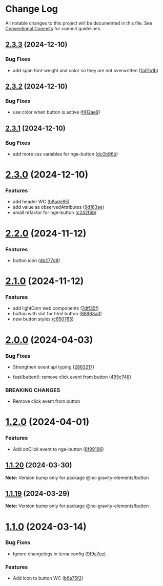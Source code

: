 # Change Log

All notable changes to this project will be documented in this file.
See [Conventional Commits](https://conventionalcommits.org) for commit guidelines.

## [2.3.3](https://github.com/no-gravity-company/no-gravity-elements/compare/@no-gravity-elements/button@2.3.2...@no-gravity-elements/button@2.3.3) (2024-12-10)

### Bug Fixes

- add span font-weight and color so they are not overwritten ([1a01b1b](https://github.com/no-gravity-company/no-gravity-elements/commit/1a01b1b92558b2d811af1ae7637547a3fa772592))

## [2.3.2](https://github.com/no-gravity-company/no-gravity-elements/compare/@no-gravity-elements/button@2.3.1...@no-gravity-elements/button@2.3.2) (2024-12-10)

### Bug Fixes

- use color when button is active ([f412ae9](https://github.com/no-gravity-company/no-gravity-elements/commit/f412ae9c0482129b568f2cda10965bf638dab8af))

## [2.3.1](https://github.com/no-gravity-company/no-gravity-elements/compare/@no-gravity-elements/button@2.3.0...@no-gravity-elements/button@2.3.1) (2024-12-10)

### Bug Fixes

- add more css variables for nge-button ([dc0b96b](https://github.com/no-gravity-company/no-gravity-elements/commit/dc0b96b0301207c1f420c92adde64cccc953521a))

# [2.3.0](https://github.com/no-gravity-company/no-gravity-elements/compare/@no-gravity-elements/button@2.2.0...@no-gravity-elements/button@2.3.0) (2024-12-10)

### Features

- add header WC ([b8ade85](https://github.com/no-gravity-company/no-gravity-elements/commit/b8ade85c6ba761d5c87bb91ae058db8ccfcc2173))
- add value as observedAttributes ([9d183ae](https://github.com/no-gravity-company/no-gravity-elements/commit/9d183aeaba22f4396d98f1167418a17815b86286))
- small refactor for nge-button ([c242f6b](https://github.com/no-gravity-company/no-gravity-elements/commit/c242f6bfa6a329562aa1aa600f2be32d3ef850d5))

# [2.2.0](https://github.com/no-gravity-company/no-gravity-elements/compare/@no-gravity-elements/button@2.1.0...@no-gravity-elements/button@2.2.0) (2024-11-12)

### Features

- button icon ([db277d8](https://github.com/no-gravity-company/no-gravity-elements/commit/db277d8ad222049c3879b3437ac667a78479818e))

# [2.1.0](https://github.com/no-gravity-company/no-gravity-elements/compare/@no-gravity-elements/button@2.0.0...@no-gravity-elements/button@2.1.0) (2024-11-12)

### Features

- add lightDom web components ([7dff35f](https://github.com/no-gravity-company/no-gravity-elements/commit/7dff35f80579ff03893829a5a4f0cab415d6daf8))
- button with slot for html button ([86963a3](https://github.com/no-gravity-company/no-gravity-elements/commit/86963a3c0b1623b50e02fd05007c8c57cca7e975))
- new button styles ([c850785](https://github.com/no-gravity-company/no-gravity-elements/commit/c850785418de3a4f9ca393c75260ed407061314a))

# [2.0.0](https://github.com/no-gravity-company/no-gravity-elements/compare/@no-gravity-elements/button@1.2.0...@no-gravity-elements/button@2.0.0) (2024-04-03)

### Bug Fixes

- Strengthen event api typing ([2863217](https://github.com/no-gravity-company/no-gravity-elements/commit/286321767818f31a4002325d4bc5573e8996b080))

- feat(button)!: remove click event from button ([495c748](https://github.com/no-gravity-company/no-gravity-elements/commit/495c74885f1da2154281d64c7de0b19cc9758148))

### BREAKING CHANGES

- Remove click event from button

# [1.2.0](https://github.com/no-gravity-company/no-gravity-elements/compare/@no-gravity-elements/button@1.1.20...@no-gravity-elements/button@1.2.0) (2024-04-01)

### Features

- Add onClick event to nge-button ([8f99196](https://github.com/no-gravity-company/no-gravity-elements/commit/8f991961d28cd97ccf0c95d10fcdef6d47432142))

## [1.1.20](https://github.com/no-gravity-company/no-gravity-elements/compare/@no-gravity-elements/button@1.1.19...@no-gravity-elements/button@1.1.20) (2024-03-30)

**Note:** Version bump only for package @no-gravity-elements/button

## [1.1.19](https://github.com/no-gravity-company/no-gravity-elements/compare/@no-gravity-elements/button@1.1.0...@no-gravity-elements/button@1.1.19) (2024-03-29)

**Note:** Version bump only for package @no-gravity-elements/button

# [1.1.0](https://github.com/no-gravity-company/no-gravity-elements/compare/@no-gravity-elements/button@1.0.8...@no-gravity-elements/button@1.1.0) (2024-03-14)

### Bug Fixes

- Ignore changelogs in lerna config ([9f9c7ee](https://github.com/no-gravity-company/no-gravity-elements/commit/9f9c7ee07e4e05f8dfe9c934bf884515ee8d0732))

### Features

- Add icon to button WC ([b6a75f2](https://github.com/no-gravity-company/no-gravity-elements/commit/b6a75f2d6d07caf3ec001b14ad9cc38d79b2274a))

